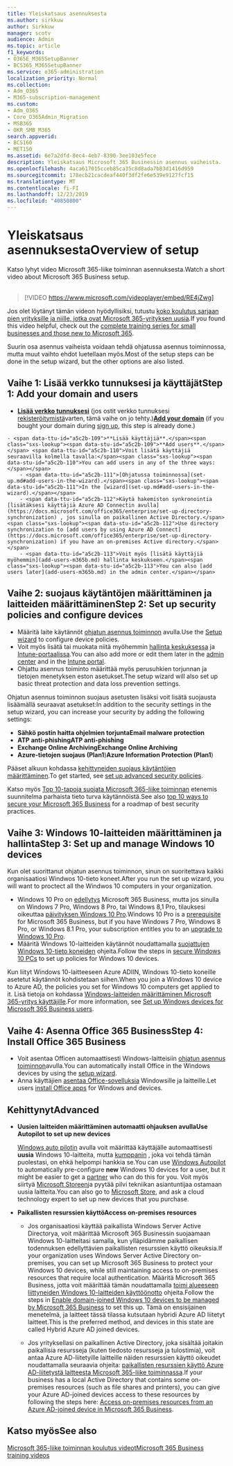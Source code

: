 ```yaml
---
title: Yleiskatsaus asennuksesta
ms.author: sirkkuw
author: Sirkkuw
manager: scotv
audience: Admin
ms.topic: article
f1_keywords:
- O365E_M365SetupBanner
- BCS365_M365SetupBanner
ms.service: o365-administration
localization_priority: Normal
ms.collection:
- Adm_O365
- M365-subscription-management
ms.custom:
- Adm_O365
- Core_O365Admin_Migration
- MSB365
- OKR_SMB_M365
search.appverid:
- BCS160
- MET150
ms.assetid: 6e7a2dfd-8ec4-4eb7-8390-3ee103e5fece
description: Yleiskatsaus Microsoft 365 Businessin asennus vaiheista.
ms.openlocfilehash: 4aca617015cceb85ca35c8d8ada7b83d1416d959
ms.sourcegitcommit: 178ecb21cacdeaf440f3df2fe6e539e9127fcf15
ms.translationtype: MT
ms.contentlocale: fi-FI
ms.lasthandoff: 12/23/2019
ms.locfileid: "40850800"
---
```

# <a name="overview-of-setup"></a><span data-ttu-id="a5c2b-103">Yleiskatsaus asennuksesta</span><span class="sxs-lookup"><span data-stu-id="a5c2b-103">Overview of setup</span></span>

<span data-ttu-id="a5c2b-104">Katso lyhyt video Microsoft 365-liike toiminnan asennuksesta.</span><span class="sxs-lookup"><span data-stu-id="a5c2b-104">Watch a short video about Microsoft 365 Business setup.</span></span><br><br>

> [!VIDEO https://www.microsoft.com/videoplayer/embed/RE4jZwg] 

<span data-ttu-id="a5c2b-105">Jos olet löytänyt tämän videon hyödyllisiksi, tutustu [koko koulutus sarjaan pien yrityksille ja niille, jotka ovat Microsoft 365-yrityksen uusia](https://support.office.com/article/6ab4bbcd-79cf-4000-a0bd-d42ce4d12816).</span><span class="sxs-lookup"><span data-stu-id="a5c2b-105">If you found this video helpful, check out the [complete training series for small businesses and those new to Microsoft 365](https://support.office.com/article/6ab4bbcd-79cf-4000-a0bd-d42ce4d12816).</span></span>

<span data-ttu-id="a5c2b-106">Suurin osa asennus vaiheista voidaan tehdä ohjatussa asennus toiminnossa, mutta muut vaihto ehdot luetellaan myös.</span><span class="sxs-lookup"><span data-stu-id="a5c2b-106">Most of the setup steps can be done in the setup wizard, but the other options are also listed.</span></span>

## <a name="step-1-add-your-domain-and-users"></a><span data-ttu-id="a5c2b-107">Vaihe 1: Lisää verkko tunnuksesi ja käyttäjät</span><span class="sxs-lookup"><span data-stu-id="a5c2b-107">Step 1: Add your domain and users</span></span>

   - <span data-ttu-id="a5c2b-108">**[Lisää verkko tunnuksesi](set-up.md#add-your-domain-to-personalize-sign-in)** (jos ostit verkko tunnuksesi [rekisteröitymistä](sign-up.md)varten, tämä vaihe on jo tehty.)</span><span class="sxs-lookup"><span data-stu-id="a5c2b-108">**[Add your domain](set-up.md#add-your-domain-to-personalize-sign-in)** (if you bought your domain during [sign up](sign-up.md), this step is already done.)</span></span>

    - <span data-ttu-id="a5c2b-109">**Lisää käyttäjiä**.</span><span class="sxs-lookup"><span data-stu-id="a5c2b-109">**Add users**.</span></span> <span data-ttu-id="a5c2b-110">Voit lisätä käyttäjiä seuraavilla kolmella tavalla:</span><span class="sxs-lookup"><span data-stu-id="a5c2b-110">You can add users in any of the three ways:</span></span>
        - <span data-ttu-id="a5c2b-111">[Ohjatussa toiminnossa](set-up.md#add-users-in-the-wizard).</span><span class="sxs-lookup"><span data-stu-id="a5c2b-111">In the [wizard](set-up.md#add-users-in-the-wizard).</span></span>
        - <span data-ttu-id="a5c2b-112">Käytä hakemiston synkronointia [lisätäksesi käyttäjiä Azure AD Connectin avulla](https://docs.microsoft.com/office365/enterprise/set-up-directory-synchronization) , jos sinulla on paikallinen Active Directory.</span><span class="sxs-lookup"><span data-stu-id="a5c2b-112">Use directory synchronization to [add users by using Azure AD Connect](https://docs.microsoft.com/office365/enterprise/set-up-directory-synchronization) if you have an on-premises Active directory.</span></span>
        - <span data-ttu-id="a5c2b-113">Voit myös [lisätä käyttäjiä myöhemmin](add-users-m365b.md) hallinta keskukseen.</span><span class="sxs-lookup"><span data-stu-id="a5c2b-113">You can also [add users later](add-users-m365b.md) in the admin center.</span></span>
## <a name="step-2-set-up-security-policies-and-configure-devices"></a><span data-ttu-id="a5c2b-114">Vaihe 2: suojaus käytäntöjen määrittäminen ja laitteiden määrittäminen</span><span class="sxs-lookup"><span data-stu-id="a5c2b-114">Step 2: Set up security policies and configure devices</span></span> 

  - <span data-ttu-id="a5c2b-115">Määritä laite käytännöt [ohjatun asennus toiminnon](set-up.md#protect-your-organization) avulla.</span><span class="sxs-lookup"><span data-stu-id="a5c2b-115">Use the [Setup wizard](set-up.md#protect-your-organization) to configure device policies.</span></span> 
  - <span data-ttu-id="a5c2b-116">Voit myös lisätä tai muokata niitä myöhemmin [hallinta keskuksessa](view-policies-and-devices.md) ja [Intune-portaalissa](https://docs.microsoft.com/intune/tutorial-walkthrough-intune-portal).</span><span class="sxs-lookup"><span data-stu-id="a5c2b-116">You can also add more or edit them later in the [admin center](view-policies-and-devices.md) and in the [Intune portal](https://docs.microsoft.com/intune/tutorial-walkthrough-intune-portal).</span></span>
  - <span data-ttu-id="a5c2b-117">Ohjattu asennus toiminto määrittää myös perusuhkien torjunnan ja tietojen menetyksen eston asetukset.</span><span class="sxs-lookup"><span data-stu-id="a5c2b-117">The setup wizard will also set up basic threat protection and data loss prevention settings.</span></span>
  
  <span data-ttu-id="a5c2b-118">Ohjatun asennus toiminnon suojaus asetusten lisäksi voit lisätä suojausta lisäämällä seuraavat asetukset:</span><span class="sxs-lookup"><span data-stu-id="a5c2b-118">In addition to the security settings in the setup wizard, you can increase your security by adding the following settings:</span></span>

- <span data-ttu-id="a5c2b-119">**Sähkö postin haitta ohjelmien torjunta**</span><span class="sxs-lookup"><span data-stu-id="a5c2b-119">**Email malware protection**</span></span>
- <span data-ttu-id="a5c2b-120">**ATP anti-phishing**</span><span class="sxs-lookup"><span data-stu-id="a5c2b-120">**ATP anti-phishing**</span></span>
- <span data-ttu-id="a5c2b-121">**Exchange Online Archiving**</span><span class="sxs-lookup"><span data-stu-id="a5c2b-121">**Exchange Online Archiving**</span></span>
- <span data-ttu-id="a5c2b-122">**Azure-tietojen suojaus (Plan1**)</span><span class="sxs-lookup"><span data-stu-id="a5c2b-122">**Azure Information Protection (Plan1**)</span></span>

<span data-ttu-id="a5c2b-123">Pääset alkuun kohdassa [kehittyneiden suojaus käytäntöjen määrittäminen](set-up-advanced-security.md).</span><span class="sxs-lookup"><span data-stu-id="a5c2b-123">To get started, see [set up advanced security policies](set-up-advanced-security.md).</span></span>

<span data-ttu-id="a5c2b-124">Katso myös [Top 10-tapoja suojata Microsoft 365-liike toiminnan](https://docs.microsoft.com/office365/admin/security-and-compliance/secure-your-business-data) etenemis suunnitelma parhaista tieto turva käytännöistä.</span><span class="sxs-lookup"><span data-stu-id="a5c2b-124">See also [top 10 ways to secure your Microsoft 365 Business](https://docs.microsoft.com/office365/admin/security-and-compliance/secure-your-business-data) for a roadmap of best security practices.</span></span>

## <a name="step-3-set-up-and-manage-windows-10-devices"></a><span data-ttu-id="a5c2b-125">Vaihe 3: Windows 10-laitteiden määrittäminen ja hallinta</span><span class="sxs-lookup"><span data-stu-id="a5c2b-125">Step 3: Set up and manage Windows 10 devices</span></span>

<span data-ttu-id="a5c2b-126">Kun olet suorittanut ohjatun asennus toiminnon, sinun on suoritettava kaikki organisaatiosi Windwos 10-tieto koneet.</span><span class="sxs-lookup"><span data-stu-id="a5c2b-126">After you run the set up wizard, you will want to proctect all the Windwos 10 computers in your organization.</span></span>
  
- <span data-ttu-id="a5c2b-127">Windows 10 Pro on [edellytys](pre-requisites-for-data-protection.md) Microsoft 365 Business, mutta jos sinulla on Windows 7 Pro, Windows 8 Pro, tai Windows 8,1 Pro, tilauksesi oikeuttaa [päivityksen Windows 10 Pro](https://docs.microsoft.com/microsoft-365/business/upgrade-to-windows-pro-creators-update).</span><span class="sxs-lookup"><span data-stu-id="a5c2b-127">Windows 10 Pro is a [prerequisite](pre-requisites-for-data-protection.md) for Microsoft 365 Business, but if you have Windows 7 Pro, Windows 8 Pro, or Windows 8.1 Pro, your subscription entitles you to an [upgrade to  Windows 10 Pro](https://docs.microsoft.com/microsoft-365/business/upgrade-to-windows-pro-creators-update).</span></span>
- <span data-ttu-id="a5c2b-128">Määritä Windows 10-laitteiden käytännöt noudattamalla [suojattujen Windows 10-tieto koneiden](secure-win-10-pcs.md) ohjeita.</span><span class="sxs-lookup"><span data-stu-id="a5c2b-128">Follow the steps in [secure Windows 10 PCs](secure-win-10-pcs.md) to set up policies for Windows 10 devices.</span></span>

<span data-ttu-id="a5c2b-129">Kun liityt Windows 10-laitteeseen Azure ADIIN, Windows 10-tieto koneille asetetut käytännöt kohdistetaan siihen.</span><span class="sxs-lookup"><span data-stu-id="a5c2b-129">When you join a Windows 10 device to Azure AD, the policies you set for Windows 10 computers get applied to it.</span></span> <span data-ttu-id="a5c2b-130">Lisä tietoja on kohdassa [Windows-laitteiden määrittäminen Microsoft 365-yritys käyttäjille](set-up-windows-devices.md).</span><span class="sxs-lookup"><span data-stu-id="a5c2b-130">For more information, see [Set up Windows devices for Microsoft 365 Business users](set-up-windows-devices.md).</span></span>

## <a name="step-4-install-office-365-business"></a><span data-ttu-id="a5c2b-131">Vaihe 4: Asenna Office 365 Business</span><span class="sxs-lookup"><span data-stu-id="a5c2b-131">Step 4: Install Office 365 Business</span></span>
- <span data-ttu-id="a5c2b-132">Voit asentaa Officen automaattisesti Windows-laitteisiin [ohjatun asennus toiminnon](set-up.md#deploy-office-365-client-apps)avulla.</span><span class="sxs-lookup"><span data-stu-id="a5c2b-132">You can automatically install Office in the Windows devices by using the [setup wizard](set-up.md#deploy-office-365-client-apps).</span></span>
- <span data-ttu-id="a5c2b-133">Anna käyttäjien [asentaa Office-sovelluksia](https://docs.microsoft.com/office365/admin/setup/install-applications) Windowsille ja laitteille.</span><span class="sxs-lookup"><span data-stu-id="a5c2b-133">Let users [install Office apps](https://docs.microsoft.com/office365/admin/setup/install-applications) for Windows and devices.</span></span>
     
## <a name="advanced"></a><span data-ttu-id="a5c2b-134">Kehittynyt</span><span class="sxs-lookup"><span data-stu-id="a5c2b-134">Advanced</span></span>
- <span data-ttu-id="a5c2b-135">**Uusien laitteiden määrittäminen automaatti ohjauksen avulla**</span><span class="sxs-lookup"><span data-stu-id="a5c2b-135">**Use Autopilot to set up new devices**</span></span>
            
     <span data-ttu-id="a5c2b-136">[Windows auto pilotin](add-autopilot-devices-and-profile.md) avulla voit määrittää käyttäjälle automaattisesti **uusia** Windows 10-laitteita, mutta [kumppanin](https://www.microsoft.com/solution-providers/search) , joka voi tehdä tämän puolestasi, on ehkä helpompi hankkia se.</span><span class="sxs-lookup"><span data-stu-id="a5c2b-136">You can use [Windows Autopilot](add-autopilot-devices-and-profile.md) to automatically pre-configure **new** Windows 10 devices for a user, but it might be easier to get a [partner](https://www.microsoft.com/solution-providers/search) who can do this for you.</span></span> <span data-ttu-id="a5c2b-137">Voit myös siirtyä [Microsoft Storeen](https://go.microsoft.com/fwlink/?linkid=874598)ja pyytää pilvi tekniikan asiantuntijaa ostamaan uusia laitteita.</span><span class="sxs-lookup"><span data-stu-id="a5c2b-137">You can also go to [Microsoft Store](https://go.microsoft.com/fwlink/?linkid=874598), and ask a cloud technology expert to set up new devices that you purchase.</span></span>

- <span data-ttu-id="a5c2b-138">**Paikallisten resurssien käyttö**</span><span class="sxs-lookup"><span data-stu-id="a5c2b-138">**Access on-premises resources**</span></span>

     - <span data-ttu-id="a5c2b-139">Jos organisaatiosi käyttää paikallista Windows Server Active Directorya, voit määrittää Microsoft 365 Businessin suojaamaan Windows 10-laitteitasi samalla, kun ylläpidämme paikallisen todennuksen edellyttävien paikallisten resurssien käyttö oikeuksia.</span><span class="sxs-lookup"><span data-stu-id="a5c2b-139">If your organization uses Windows Server Active Directory on-premises, you can set up Microsoft 365 Business to protect your Windows 10 devices, while still maintaining access to on-premises resources that require local authentication.</span></span> <span data-ttu-id="a5c2b-140">Määritä Microsoft 365 Business, jotta voit määrittää tämän noudattamalla [toimi alueeseen liittyneiden Windows 10-laitteiden käyttöönotto](manage-windows-devices.md) ohjeita.</span><span class="sxs-lookup"><span data-stu-id="a5c2b-140">Follow the steps in [Enable domain-joined Windows 10 devices to be managed by Microsoft 365 Business](manage-windows-devices.md) to set this up.</span></span> <span data-ttu-id="a5c2b-141">Tämä on ensisijainen menetelmä, ja laitteet tässä tilassa kutsutaan hybridi Azure AD liitetyt laitteet.</span><span class="sxs-lookup"><span data-stu-id="a5c2b-141">This is the preferred method, and devices in this state are called Hybrid Azure AD joined devices.</span></span>

    - <span data-ttu-id="a5c2b-142">Jos yrityksellasi on paikallinen Active Directory, joka sisältää joitakin paikallisia resursseja (kuten tiedosto resursseja ja tulostimia), voit antaa Azure AD-liitetyille laitteille näiden resurssien käyttö oikeudet noudattamalla seuraavia ohjeita: [paikallisten resurssien käyttö Azure AD-liitetystä laitteesta Microsoft 365-liike toiminnassa](access-resources.md).</span><span class="sxs-lookup"><span data-stu-id="a5c2b-142">If your business has a local Active Directory that contains some on-premises resources (such as file shares and printers), you can give your Azure AD-joined devices access to these resources by following the steps here: [Access on-premises resources from an Azure AD-joined device in Microsoft 365 Business](access-resources.md).</span></span>

## <a name="see-also"></a><span data-ttu-id="a5c2b-143">Katso myös</span><span class="sxs-lookup"><span data-stu-id="a5c2b-143">See also</span></span>

[<span data-ttu-id="a5c2b-144">Microsoft 365-liike toiminnan koulutus videot</span><span class="sxs-lookup"><span data-stu-id="a5c2b-144">Microsoft 365 Business training videos</span></span>](https://support.office.com/article/6ab4bbcd-79cf-4000-a0bd-d42ce4d12816)
